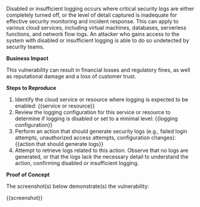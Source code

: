 Disabled or insufficient logging occurs where critical security logs are either completely turned off, or the level of detail captured is inadequate for effective security monitoring and incident response. This can apply to various cloud services, including virtual machines, databases, serverless functions, and network flow logs. An attacker who gains access to the system with disabled or insufficient logging is able to do so undetected by security teams.

**Business Impact**

This vulnerability can result in financial losses and regulatory fines, as well as reputational damage and a loss of customer trust.

**Steps to Reproduce**

1. Identify the cloud service or resource where logging is expected to be enabled: {{service or resource}}
2. Review the logging configuration for this service or resource to determine if logging is disabled or set to a minimal level: {{logging configuration}}
3. Perform an action that should generate security logs (e.g., failed login attempts, unauthorized access attempts, configuration changes): {{action that should generate logs}}
4. Attempt to retrieve logs related to this action. Observe that no logs are generated, or that the logs lack the necessary detail to understand the action, confirming disabled or insufficient logging.

**Proof of Concept**

The screenshot(s) below demonstrate(s) the vulnerability:

{{screenshot}}
